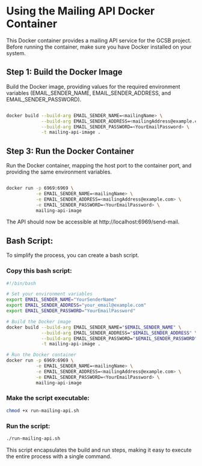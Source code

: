 # Using the Mailing API Docker Container

This Docker container provides a mailing API service for the GCSB project. Before running the container, make sure you have Docker installed on your system.

## Step 1: Build the Docker Image

Build the Docker image, providing values for the required environment variables (EMAIL_SENDER_NAME, EMAIL_SENDER_ADDRESS, and EMAIL_SENDER_PASSWORD).

```bash

docker build --build-arg EMAIL_SENDER_NAME=<mailingName> \
             --build-arg EMAIL_SENDER_ADDRESS=<mailingAddress@example.com> \
             --build-arg EMAIL_SENDER_PASSWORD=<YourEmailPassword> \
             -t mailing-api-image .
```

## Step 3: Run the Docker Container

Run the Docker container, mapping the host port to the container port, and providing the same environment variables.

```bash

docker run -p 6969:6969 \
           -e EMAIL_SENDER_NAME=<mailingName> \
           -e EMAIL_SENDER_ADDRESS=<mailingAddress@example.com> \
           -e EMAIL_SENDER_PASSWORD=<YourEmailPassword> \
           mailing-api-image
```

The API should now be accessible at http://localhost:6969/send-mail.


## Bash Script:

To simplify the process, you can create a bash script. 

### Copy this bash script:

```bash
#!/bin/bash

# Set your environment variables
export EMAIL_SENDER_NAME="YourSenderName"
export EMAIL_SENDER_ADDRESS="your_email@example.com"
export EMAIL_SENDER_PASSWORD="YourEmailPassword"

# Build the Docker image
docker build --build-arg EMAIL_SENDER_NAME="$EMAIL_SENDER_NAME" \
             --build-arg EMAIL_SENDER_ADDRESS="$EMAIL_SENDER_ADDRESS" \
             --build-arg EMAIL_SENDER_PASSWORD="$EMAIL_SENDER_PASSWORD" \
             -t mailing-api-image .

# Run the Docker container
docker run -p 6969:6969 \
           -e EMAIL_SENDER_NAME=<mailingName> \
           -e EMAIL_SENDER_ADDRESS=<mailingAddress@example.com> \
           -e EMAIL_SENDER_PASSWORD=<YourEmailPassword> \
           mailing-api-image

```

### Make the script executable:

```bash
chmod +x run-mailing-api.sh
```

### Run the script:

```bash
./run-mailing-api.sh
```


This script encapsulates the build and run steps, making it easy to execute the entire process with a single command.